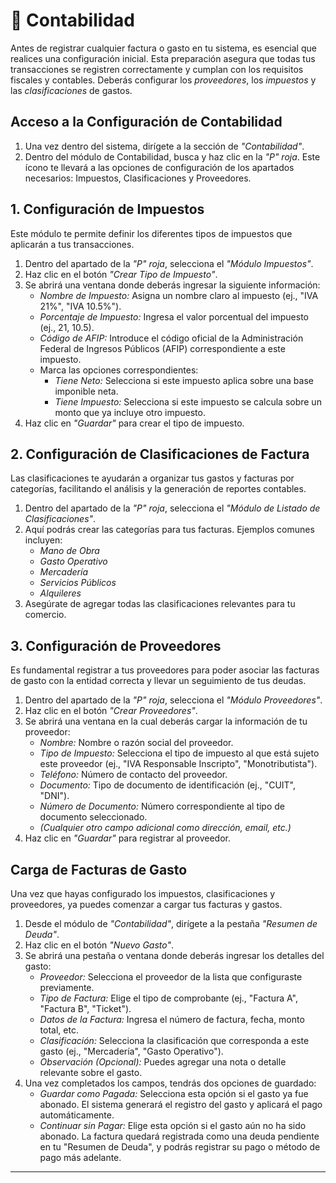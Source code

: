 # 📒 Contabilidad

Antes de registrar cualquier factura o gasto en tu sistema, es esencial que realices una configuración inicial. Esta preparación asegura que todas tus transacciones se registren correctamente y cumplan con los requisitos fiscales y contables. Deberás configurar los *proveedores*, los *impuestos* y las *clasificaciones* de gastos.

## Acceso a la Configuración de Contabilidad

1.  Una vez dentro del sistema, dirígete a la sección de *"Contabilidad"*.
2.  Dentro del módulo de Contabilidad, busca y haz clic en la *"P" roja*. Este ícono te llevará a las opciones de configuración de los apartados necesarios: Impuestos, Clasificaciones y Proveedores.


## 1. Configuración de Impuestos

Este módulo te permite definir los diferentes tipos de impuestos que aplicarán a tus transacciones.

1.  Dentro del apartado de la *"P" roja*, selecciona el *"Módulo Impuestos"*.
2.  Haz clic en el botón *"Crear Tipo de Impuesto"*.
3.  Se abrirá una ventana donde deberás ingresar la siguiente información:
    * *Nombre de Impuesto:* Asigna un nombre claro al impuesto (ej., "IVA 21%", "IVA 10.5%").
    * *Porcentaje de Impuesto:* Ingresa el valor porcentual del impuesto (ej., 21, 10.5).
    * *Código de AFIP:* Introduce el código oficial de la Administración Federal de Ingresos Públicos (AFIP) correspondiente a este impuesto.
    * Marca las opciones correspondientes:
        * *Tiene Neto:* Selecciona si este impuesto aplica sobre una base imponible neta.
        * *Tiene Impuesto:* Selecciona si este impuesto se calcula sobre un monto que ya incluye otro impuesto.
4.  Haz clic en *"Guardar"* para crear el tipo de impuesto.


## 2. Configuración de Clasificaciones de Factura

Las clasificaciones te ayudarán a organizar tus gastos y facturas por categorías, facilitando el análisis y la generación de reportes contables.

1.  Dentro del apartado de la *"P" roja*, selecciona el *"Módulo de Listado de Clasificaciones"*.
2.  Aquí podrás crear las categorías para tus facturas. Ejemplos comunes incluyen:
    * *Mano de Obra*
    * *Gasto Operativo*
    * *Mercadería*
    * *Servicios Públicos*
    * *Alquileres*
3.  Asegúrate de agregar todas las clasificaciones relevantes para tu comercio.


## 3. Configuración de Proveedores

Es fundamental registrar a tus proveedores para poder asociar las facturas de gasto con la entidad correcta y llevar un seguimiento de tus deudas.

1.  Dentro del apartado de la *"P" roja*, selecciona el *"Módulo Proveedores"*.
2.  Haz clic en el botón *"Crear Proveedores"*.
3.  Se abrirá una ventana en la cual deberás cargar la información de tu proveedor:
    * *Nombre:* Nombre o razón social del proveedor.
    * *Tipo de Impuesto:* Selecciona el tipo de impuesto al que está sujeto este proveedor (ej., "IVA Responsable Inscripto", "Monotributista").
    * *Teléfono:* Número de contacto del proveedor.
    * *Documento:* Tipo de documento de identificación (ej., "CUIT", "DNI").
    * *Número de Documento:* Número correspondiente al tipo de documento seleccionado.
    * *(Cualquier otro campo adicional como dirección, email, etc.)*
4.  Haz clic en *"Guardar"* para registrar al proveedor.


## Carga de Facturas de Gasto

Una vez que hayas configurado los impuestos, clasificaciones y proveedores, ya puedes comenzar a cargar tus facturas y gastos.

1.  Desde el módulo de *"Contabilidad"*, dirígete a la pestaña *"Resumen de Deuda"*.
2.  Haz clic en el botón *"Nuevo Gasto"*.
3.  Se abrirá una pestaña o ventana donde deberás ingresar los detalles del gasto:
    * *Proveedor:* Selecciona el proveedor de la lista que configuraste previamente.
    * *Tipo de Factura:* Elige el tipo de comprobante (ej., "Factura A", "Factura B", "Ticket").
    * *Datos de la Factura:* Ingresa el número de factura, fecha, monto total, etc.
    * *Clasificación:* Selecciona la clasificación que corresponda a este gasto (ej., "Mercadería", "Gasto Operativo").
    * *Observación (Opcional):* Puedes agregar una nota o detalle relevante sobre el gasto.
4.  Una vez completados los campos, tendrás dos opciones de guardado:
    * *Guardar como Pagada:* Selecciona esta opción si el gasto ya fue abonado. El sistema generará el registro del gasto y aplicará el pago automáticamente.
    * *Continuar sin Pagar:* Elige esta opción si el gasto aún no ha sido abonado. La factura quedará registrada como una deuda pendiente en tu "Resumen de Deuda", y podrás registrar su pago o método de pago más adelante.

---